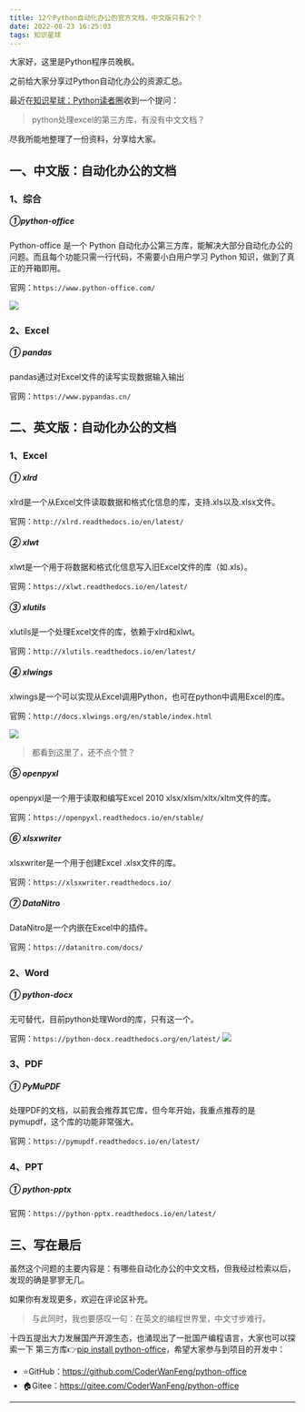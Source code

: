 ```yaml
---
title: 12个Python自动化办公的官方文档，中文版只有2个？
date: 2022-08-23 16:25:03
tags: 知识星球
---
```





大家好，这里是Python程序员晚枫。

之前给大家分享过Python自动化办公的资源汇总。

最近在[知识星球：Python读者圈](https://mp.weixin.qq.com/s/9hGurnWoFOaNwZKFoK_Vlw)收到一个提问：
> python处理excel的第三方库，有没有中文文档？

尽我所能地整理了一份资料，分享给大家。


## 一、中文版：自动化办公的文档


### 1、综合
##### ①python-office
Python-office 是一个 Python 自动化办公第三方库，能解决大部分自动化办公的问题。而且每个功能只需一行代码，不需要小白用户学习 Python 知识，做到了真正的开箱即用。

官网：``https://www.python-office.com/``

![](https://www.python-office.com/api/img-cdn/wanfeng/python-star-group/wenda/py-excel-hanyu/python-office.jpg)
### 2、Excel
##### ① pandas
pandas通过对Excel文件的读写实现数据输入输出

官网：``https://www.pypandas.cn/``


## 二、英文版：自动化办公的文档

### 1、Excel
##### ① xlrd
xlrd是一个从Excel文件读取数据和格式化信息的库，支持.xls以及.xlsx文件。

官网：``http://xlrd.readthedocs.io/en/latest/``

##### ② xlwt
xlwt是一个用于将数据和格式化信息写入旧Excel文件的库（如.xls）。

官网：``https://xlwt.readthedocs.io/en/latest/``


##### ③ xlutils

xlutils是一个处理Excel文件的库，依赖于xlrd和xlwt。

官网：``http://xlutils.readthedocs.io/en/latest/``



##### ④ xlwings
xlwings是一个可以实现从Excel调用Python，也可在python中调用Excel的库。

官网：``http://docs.xlwings.org/en/stable/index.html``

![](https://www.python-office.com/api/img-cdn/wanfeng/python-star-group/wenda/py-excel-hanyu/xlwings.jpg)

>都看到这里了，还不点个赞？

##### ⑤ openpyxl
openpyxl是一个用于读取和编写Excel 2010 xlsx/xlsm/xltx/xltm文件的库。

官网：``https://openpyxl.readthedocs.io/en/stable/``

##### ⑥ xlsxwriter
xlsxwriter是一个用于创建Excel .xlsx文件的库。

官网：``https://xlsxwriter.readthedocs.io/``



##### ⑦ DataNitro
DataNitro是一个内嵌在Excel中的插件。

官网：``https://datanitro.com/docs/``


### 2、Word
##### ① python-docx
无可替代，目前python处理Word的库，只有这一个。

官网：``https://python-docx.readthedocs.org/en/latest/``
![](https://www.python-office.com/api/img-cdn/wanfeng/python-star-group/wenda/py-excel-hanyu/docx.jpg)
### 3、PDF
##### ① PyMuPDF
处理PDF的文档，以前我会推荐其它库，但今年开始，我重点推荐的是pymupdf，这个库的功能非常强大。

官网：``https://pymupdf.readthedocs.io/en/latest/``
### 4、PPT
##### ① python-pptx
官网：``https://python-pptx.readthedocs.io/en/latest/``



## 三、写在最后

虽然这个问题的主要内容是：有哪些自动化办公的中文文档，但我经过检索以后，发现的确是寥寥无几。

如果你有发现更多，欢迎在评论区补充。

> 与此同时，我也要感叹一句：在英文的编程世界里，中文寸步难行。

十四五提出大力发展国产开源生态，也涌现出了一批国产编程语言，大家也可以探索一下
第三方库👉[pip install python-office](http://t.cn/A6Xp7OrV)，希望大家参与到项目的开发中：
- ⭐GitHub：https://github.com/CoderWanFeng/python-office
- 🏠Gitee：https://gitee.com/CoderWanFeng/python-office

-----





